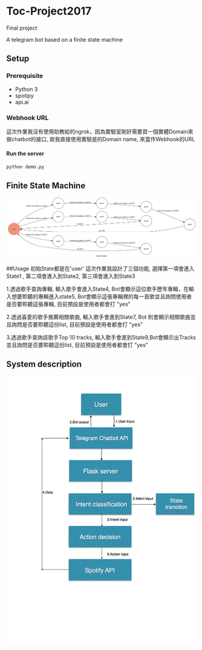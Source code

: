 # Toc-Project2017
Final project

A telegram bot based on a finite state machine

## Setup

### Prerequisite
* Python 3
* spotipy 
* api.ai
### Webhook URL
這次作業我沒有使用助教給的ngrok，因為實驗室剛好需要買一個實體Domain來做chatbot的接口,
故我直接使用實驗是的Domain name, 來當作Webhook的URL
#### Run the server
```sh
python demo.py
```
## Finite State Machine
![fsm](./img/show-fsm.png)

##Usage 
初始State都是在'user'
這次作業我設計了三個功能, 選擇第一項會進入State1 , 第二項會進入到State2, 第三項會進入到State3

1.透過歌手查詢專輯, 輸入歌手會進入State4, Bot會顯示這位歌手歷年專輯，在輸入想要聆聽的專輯進入state5, Bot會顯示這張專輯裡的每一首歌並且詢問使用者是否要聆聽這張專輯, 目前預設是使用者都會打 "yes"

2.透過喜愛的歌手推薦相關歌曲, 輸入歌手會進到State7, Bot 則會顯示相關歌曲並且詢問是否要聆聽這份list, 目前預設是使用者都會打 "yes"

3.透過歌手查詢該歌手Top 10 tracks, 輸入歌手會進到State9,Bot會顯示出Tracks並且詢問是否要聆聽這份list, 目前預設是使用者都會打 "yes" 


## System description 
![fsm](./img/system.png)




